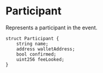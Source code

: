 # Participant
Represents a participant in the event.


```solidity
struct Participant {
    string name;
    address walletAddress;
    bool confirmed;
    uint256 feeLooked;
}
```

